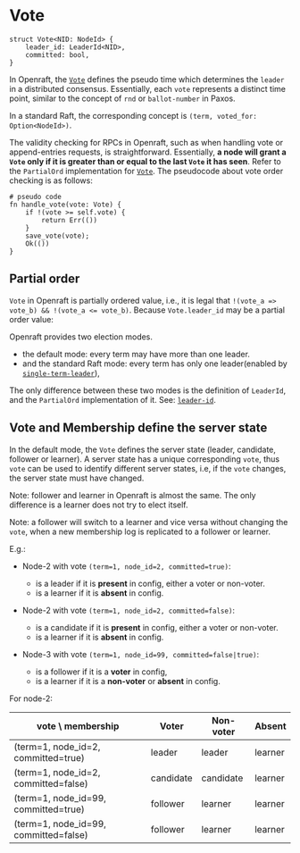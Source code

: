 # Vote

```ignore
struct Vote<NID: NodeId> {
    leader_id: LeaderId<NID>,
    committed: bool,
}
```

In Openraft, the [`Vote`] defines the pseudo time which determines the `leader` in a distributed consensus.
Essentially, each `vote` represents a distinct time point, similar to the concept of `rnd` or `ballot-number` in Paxos.

In a standard Raft, the corresponding concept is `(term, voted_for: Option<NodeId>)`.

The validity checking for RPCs in Openraft, such as when handling vote or append-entries requests,
is straightforward. Essentially, **a node will grant a `Vote` only if it is greater than or equal to the last `Vote` it has seen**.
Refer to the `PartialOrd` implementation for [`Vote`]. The pseudocode about vote order checking is as follows:

```ignore
# pseudo code
fn handle_vote(vote: Vote) {
    if !(vote >= self.vote) {
        return Err(())
    }
    save_vote(vote);
    Ok(())
}
```

## Partial order

`Vote` in Openraft is partially ordered value,
i.e., it is legal that `!(vote_a => vote_b) && !(vote_a <= vote_b)`.
Because `Vote.leader_id` may be a partial order value:

Openraft provides two election modes.
- the default mode: every term may have more than one leader.
- and the standard Raft mode: every term has only one leader(enabled by [`single-term-leader`]),

The only difference between these two modes is the definition of `LeaderId`, and the `PartialOrd` implementation of it.
See: [`leader-id`].


## Vote and Membership define the server state

In the default mode, the `Vote` defines the server state (leader, candidate, follower or learner).
A server state has a unique corresponding `vote`, thus `vote` can be used to identify different server
states, i.e, if the `vote` changes, the server state must have changed.

Note: follower and learner in Openraft is almost the same. The only difference
is a learner does not try to elect itself.

Note: a follower will switch to a learner and vice versa without changing the `vote`, when a
new membership log is replicated to a follower or learner.

E.g.:

- Node-2 with vote `(term=1, node_id=2, committed=true)`:
  - is a leader if it is **present** in config, either a voter or non-voter.
  - is a learner if it is **absent** in config.

- Node-2 with vote `(term=1, node_id=2, committed=false)`:
  - is a candidate if it is **present** in config, either a voter or non-voter.
  - is a learner if it is **absent** in config.

- Node-3 with vote `(term=1, node_id=99, committed=false|true)`:
  - is a follower if it is a **voter** in config,
  - is a learner if it is a **non-voter** or **absent** in config.

For node-2:

| vote \ membership                     | Voter     | Non-voter | Absent  |
|---------------------------------------|-----------|-----------|---------|
| (term=1, node_id=2, committed=true)   | leader    | leader    | learner |
| (term=1, node_id=2, committed=false)  | candidate | candidate | learner |
| (term=1, node_id=99, committed=true)  | follower  | learner   | learner |
| (term=1, node_id=99, committed=false) | follower  | learner   | learner |



[`Vote`]: `crate::vote::Vote`
[`single-term-leader`]: `crate::docs::feature_flags`
[`leader-id`]: `crate::docs::data::leader_id`
